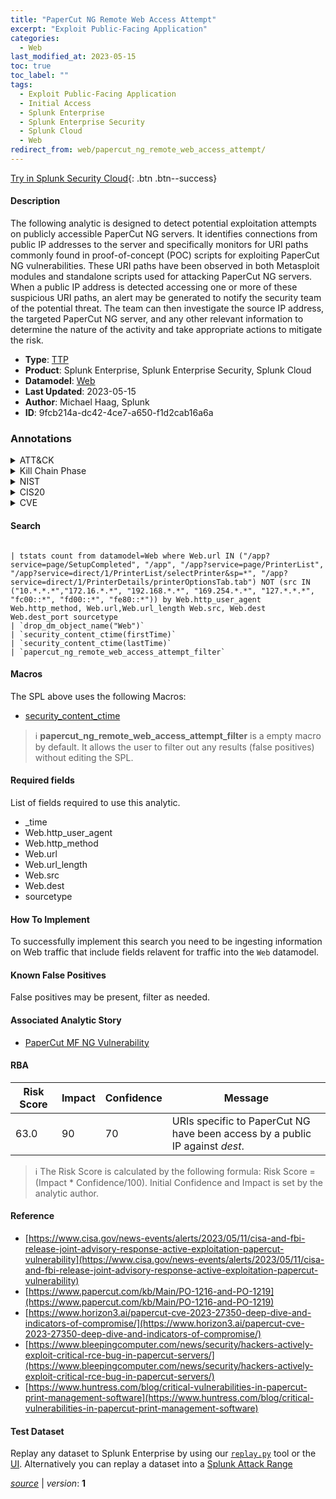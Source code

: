 ```yaml
---
title: "PaperCut NG Remote Web Access Attempt"
excerpt: "Exploit Public-Facing Application"
categories:
  - Web
last_modified_at: 2023-05-15
toc: true
toc_label: ""
tags:
  - Exploit Public-Facing Application
  - Initial Access
  - Splunk Enterprise
  - Splunk Enterprise Security
  - Splunk Cloud
  - Web
redirect_from: web/papercut_ng_remote_web_access_attempt/
---
```




[Try in Splunk Security Cloud](https://www.splunk.com/en_us/cyber-security.html){: .btn .btn--success}

#### Description

The following analytic is designed to detect potential exploitation attempts on publicly accessible PaperCut NG servers. It identifies connections from public IP addresses to the server and specifically monitors for URI paths commonly found in proof-of-concept (POC) scripts for exploiting PaperCut NG vulnerabilities. These URI paths have been observed in both Metasploit modules and standalone scripts used for attacking PaperCut NG servers. When a public IP address is detected accessing one or more of these suspicious URI paths, an alert may be generated to notify the security team of the potential threat. The team can then investigate the source IP address, the targeted PaperCut NG server, and any other relevant information to determine the nature of the activity and take appropriate actions to mitigate the risk.

- **Type**: [TTP](https://github.com/splunk/security_content/wiki/Detection-Analytic-Types)
- **Product**: Splunk Enterprise, Splunk Enterprise Security, Splunk Cloud
- **Datamodel**: [Web](https://docs.splunk.com/Documentation/CIM/latest/User/Web)
- **Last Updated**: 2023-05-15
- **Author**: Michael Haag, Splunk
- **ID**: 9fcb214a-dc42-4ce7-a650-f1d2cab16a6a

### Annotations
<details>
  <summary>ATT&CK</summary>

<div markdown="1">

#### [ATT&CK](https://attack.mitre.org/)

| ID          | Technique   | Tactic         |
| ----------- | ----------- |--------------- |
| [T1190](https://attack.mitre.org/techniques/T1190/) | Exploit Public-Facing Application | Initial Access |

</div>
</details>


<details>
  <summary>Kill Chain Phase</summary>

<div markdown="1">

* Delivery


</div>
</details>


<details>
  <summary>NIST</summary>

<div markdown="1">

* DE.CM



</div>
</details>

<details>
  <summary>CIS20</summary>

<div markdown="1">

* CIS 13



</div>
</details>

<details>
  <summary>CVE</summary>

<div markdown="1">


</div>
</details>


#### Search

```

| tstats count from datamodel=Web where Web.url IN ("/app?service=page/SetupCompleted", "/app", "/app?service=page/PrinterList", "/app?service=direct/1/PrinterList/selectPrinter&sp=*", "/app?service=direct/1/PrinterDetails/printerOptionsTab.tab") NOT (src IN ("10.*.*.*","172.16.*.*", "192.168.*.*", "169.254.*.*", "127.*.*.*", "fc00::*", "fd00::*", "fe80::*")) by Web.http_user_agent Web.http_method, Web.url,Web.url_length Web.src, Web.dest Web.dest_port sourcetype 
| `drop_dm_object_name("Web")` 
| `security_content_ctime(firstTime)` 
| `security_content_ctime(lastTime)` 
| `papercut_ng_remote_web_access_attempt_filter`
```

#### Macros
The SPL above uses the following Macros:
* [security_content_ctime](https://github.com/splunk/security_content/blob/develop/macros/security_content_ctime.yml)

> :information_source:
> **papercut_ng_remote_web_access_attempt_filter** is a empty macro by default. It allows the user to filter out any results (false positives) without editing the SPL.



#### Required fields
List of fields required to use this analytic.
* _time
* Web.http_user_agent
* Web.http_method
* Web.url
* Web.url_length
* Web.src
* Web.dest
* sourcetype



#### How To Implement
To successfully implement this search you need to be ingesting information on Web traffic that include fields relavent for traffic into the `Web` datamodel.
#### Known False Positives
False positives may be present, filter as needed.

#### Associated Analytic Story
* [PaperCut MF NG Vulnerability](/stories/papercut_mf_ng_vulnerability)




#### RBA

| Risk Score  | Impact      | Confidence   | Message      |
| ----------- | ----------- |--------------|--------------|
| 63.0 | 90 | 70 | URIs specific to PaperCut NG have been access by a public IP against $dest$. |


> :information_source:
> The Risk Score is calculated by the following formula: Risk Score = (Impact * Confidence/100). Initial Confidence and Impact is set by the analytic author.


#### Reference

* [https://www.cisa.gov/news-events/alerts/2023/05/11/cisa-and-fbi-release-joint-advisory-response-active-exploitation-papercut-vulnerability](https://www.cisa.gov/news-events/alerts/2023/05/11/cisa-and-fbi-release-joint-advisory-response-active-exploitation-papercut-vulnerability)
* [https://www.papercut.com/kb/Main/PO-1216-and-PO-1219](https://www.papercut.com/kb/Main/PO-1216-and-PO-1219)
* [https://www.horizon3.ai/papercut-cve-2023-27350-deep-dive-and-indicators-of-compromise/](https://www.horizon3.ai/papercut-cve-2023-27350-deep-dive-and-indicators-of-compromise/)
* [https://www.bleepingcomputer.com/news/security/hackers-actively-exploit-critical-rce-bug-in-papercut-servers/](https://www.bleepingcomputer.com/news/security/hackers-actively-exploit-critical-rce-bug-in-papercut-servers/)
* [https://www.huntress.com/blog/critical-vulnerabilities-in-papercut-print-management-software](https://www.huntress.com/blog/critical-vulnerabilities-in-papercut-print-management-software)



#### Test Dataset
Replay any dataset to Splunk Enterprise by using our [`replay.py`](https://github.com/splunk/attack_data#using-replaypy) tool or the [UI](https://github.com/splunk/attack_data#using-ui).
Alternatively you can replay a dataset into a [Splunk Attack Range](https://github.com/splunk/attack_range#replay-dumps-into-attack-range-splunk-server)




[*source*](https://github.com/splunk/security_content/tree/develop/detections/web/papercut_ng_remote_web_access_attempt.yml) \| *version*: **1**